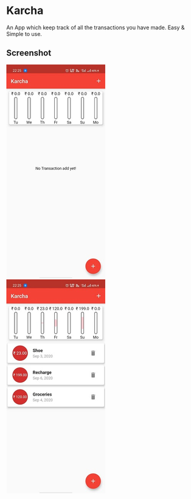 # Karcha

An App which keep track of all the transactions you have made. Easy & Simple to use.

## Screenshot

![1st Screenshot](/images/zero.jpeg) ![2nd Screenshot](/images/first.jpeg)

